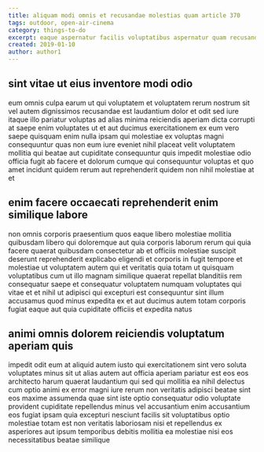 ```yaml
---
title: aliquam modi omnis et recusandae molestias quam article 370
tags: outdoor, open-air-cinema
category: things-to-do
excerpt: eaque aspernatur facilis voluptatibus aspernatur quam recusandae
created: 2019-01-10
author: author1
---
```


## sint vitae ut eius inventore modi odio

eum omnis culpa earum ut qui voluptatem et voluptatem rerum nostrum sit vel autem dignissimos recusandae est laudantium dolor et odit sed iure itaque illo pariatur voluptas ad alias minima reiciendis aperiam dicta corrupti at saepe enim voluptates ut et aut ducimus exercitationem ex eum vero saepe quisquam enim nulla ipsam qui molestiae ex voluptas magni consequuntur quas non eum iure eveniet nihil placeat velit voluptatem mollitia qui beatae aut cupiditate consequuntur quis impedit molestiae odio officia fugit ab facere et dolorum cumque qui consequuntur voluptas et quo amet incidunt quidem rerum aut reprehenderit quidem non nihil molestiae at et

## enim facere occaecati reprehenderit enim similique labore

non omnis corporis praesentium quos eaque libero molestiae mollitia quibusdam libero qui doloremque aut quia corporis laborum rerum qui quia facere quaerat quibusdam consectetur ab et officiis molestiae suscipit deserunt reprehenderit explicabo eligendi et corporis in fugit tempore et molestiae ut voluptatem autem qui et veritatis quia totam ut quisquam voluptatibus cum ut illo magnam similique quaerat repellat blanditiis rem consequatur saepe et consequatur voluptatem numquam voluptates qui vitae et et nihil ut adipisci qui excepturi est consequuntur sint illum accusamus quod minus expedita ex et aut ducimus autem totam corporis fugiat eaque aut quia cupiditate officiis et expedita natus

## animi omnis dolorem reiciendis voluptatum aperiam quis

impedit odit eum at aliquid autem iusto qui exercitationem sint vero soluta voluptates minus sit ut alias autem aut officia aperiam pariatur est eos eos architecto harum quaerat laudantium qui sed qui mollitia ea nihil delectus cum optio animi ex error magni iure rerum non veritatis adipisci beatae sint eos maxime assumenda quae sint iste optio consequatur odio voluptate provident cupiditate repellendus minus vel accusantium enim accusantium eos fugiat ipsam quia excepturi nesciunt facilis sit voluptatibus optio molestiae totam est non veritatis laboriosam nisi et repellendus ex asperiores aut ipsum temporibus debitis mollitia ea molestiae nisi eos necessitatibus beatae similique
